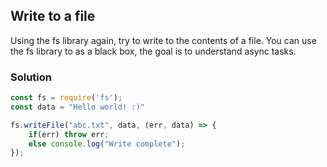 ## Write to a file
Using the fs library again, try to write to the contents of a file.
You can use the fs library to as a black box, the goal is to understand async tasks.

### Solution
```js
const fs = require('fs');
const data = "Hello world! :)"

fs.writeFile("abc.txt", data, (err, data) => {
    if(err) throw err;
    else console.log("Write complete");
});
```